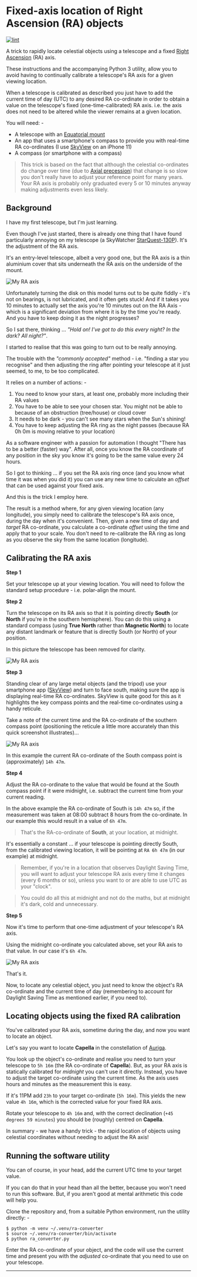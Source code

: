 # Fixed-axis location of Right Ascension (RA) objects

[![lint](https://github.com/alanbchristie/ra-converter/actions/workflows/lint.yaml/badge.svg)](https://github.com/alanbchristie/ra-converter/actions/workflows/lint.yaml)

A trick to rapidly locate celestial objects using a telescope and a fixed
[Right Ascension] (RA) axis.

These instructions and the accompanying Python 3 utility, allow you to avoid
having to continually calibrate a telescope's RA axis for a given viewing
location.

When a telescope is calibrated as described you just have to add the current
time of day (UTC) to any desired RA co-ordinate in order to obtain a value
on the telescope's fixed (one-time-calibrated) RA axis. i.e. the axis does not
need to be altered while the viewer remains at a given location.

You will need: -

- A telescope with an [Equatorial mount]
- An app that uses a smartphone's compass to provide you with real-time
  RA co-ordinates (I use [SkyView] on an iPhone 11)
- A compass (or smartphone with a compass)

> This trick is based on the fact that although the celestial co-ordinates
  do change over time (due to [Axial precession]) that change is so slow you
  don't really have to adjust your reference point for many years. Your
  RA axis is probably only graduated every 5 or 10 minutes anyway making
  adjustments even less likely.

## Background
I have my first telescope, but I'm just learning.

Even though I've just started, there is already one thing that I have found
particularly annoying on my telescope (a SkyWatcher [StarQuest-130P]).
It's the adjustment of the RA axis.

It's an entry-level telescope, albeit a very good one, but the RA axis is a 
thin aluminium cover that sits underneath the RA axis on the underside of the
mount.

![My RA axis](images/IMG_4005.jpg)

Unfortunately turning the disk on this model turns out to be quite fiddly -
it's not on bearings, is not lubricated, and it often gets stuck! And if it
takes you 10 minutes to actually set the axis you're 10 minutes out on the
RA Axis - which is a significant deviation from where it is by the time you're
ready. And you have to keep doing it as the night progresses?

So I sat there, thinking ... _"Hold on! I've got to do this every night?
In the dark? All night?"_.

I started to realise that this was going to turn out to be really annoying.

The trouble with the _"commonly accepted"_ method - i.e. "finding a star you
recognise" and then adjusting the ring after pointing your telescope at it
just seemed, to me, to be too complicated.

It relies on a number of actions: -

1. You need to know your stars, at least one, probably more including their
   RA values
2. You have to be able to see your chosen star. You might not be able to
   because of an obstruction (tree/house) or cloud cover
3. It needs to be dark - you can't see many stars when the Sun's shining!
4. You have to keep adjusting the RA ring as the night passes
   (because RA 0h 0m is moving relative to your location)

As a software engineer with a passion for automation I thought
"There has to be a better (faster) way". After all, once you know
the RA coordinate of any position in the sky you know it's going to be the same
value every 24 hours.

So I got to thinking ... if you set the RA axis ring once (and you know what
time it was when you did it) you can use any new time to calculate an _offset_
that can be used against your fixed axis.

And this is the trick I employ here.

The result is a method where, for any given viewing location
(any longitude), you simply need to calibrate the telescope's RA axis
once, during the day when it's convenient. Then, given a new time of day
and _target_ RA co-ordinate, you calculate a co-ordinate *offset* using the
time and apply that to your scale. You don't need to re-calibrate the RA ring
as long as you observe the sky from the same location (longitude).

## Calibrating the RA axis
**Step 1**

Set your telescope up at your viewing location. You will need to follow the
standard setup procedure - i.e. polar-align the mount.

**Step 2**

Turn the telescope on its RA axis so that it is pointing directly
**South** (or **North** if you're in the southern hemisphere). You can do this
using a standard compass (using **True North** rather than **Magnetic North**)
to locate any distant landmark or feature that is directly South (or North) of
your position.

In this picture the telescope has been removed for clarity.

![My RA axis](images/IMG_4007.jpg)

**Step 3**

Standing clear of any large metal objects (and the tripod) use your smartphone
app ([SkyView]) and turn to face south, making sure the app is displaying
real-time RA co-ordinates. SkyView is quite good for this
as it highlights the key compass points and the real-time co-ordinates
using a handy reticule.

Take a note of the current time and the RA co-ordinate of the southern compass
point (positioning the reticule a little more accurately than this quick
screenshot illustrates)...

![My RA axis](images/IMG_4010.jpg)

In this example the current RA co-ordinate of the South compass point is
(approximately) `14h 47m`.

**Step 4**

Adjust the RA co-ordinate to the value that would be found at the South 
compass point if it were midnight, i.e. subtract the current time from your
current reading.

In the above example the RA co-ordinate of South is `14h 47m` so,
if the measurement was taken at 08:00 subtract 8 hours
from the co-ordinate. In our example this would result in a
value of `6h 47m`.

> That's the RA-co-ordinate of **South**, at your location, at midnight.

It's essentially a constant ... if your telescope is pointing directly South,
from the calibrated viewing location, it will be pointing at `RA 6h 47m`
(in our example) at midnight.

> Remember, if you're in a location that observes Daylight Saving Time,
  you will want to adjust your telescope RA axis every time it changes
  (every 6 months or so), unless you want to or are able to use UTC
  as your "clock".

> You could do all this at midnight and not do the maths, but at midnight
  it's dark, cold and unnecessary.

**Step 5**

Now it's time to perform that one-time adjustment of your telescope's RA axis.

Using the midnight co-ordinate you calculated above, set your RA axis
to that value. In our case it's `6h 47m`.

![My RA axis](images/IMG_4013.jpg)

That's it.

Now, to locate any celestial object, you just need to know the
object's RA co-ordinate and the current time of day (remembering to account
for Daylight Saving Time as mentioned earlier, if you need to).

## Locating objects using the fixed RA calibration
You've calibrated your RA axis, sometime during the day, and now
you want to locate an object.

Let's say you want to locate **Capella** in the constellation of [Auriga].

You look up the object's co-ordinate and realise you need to turn your telescope
to `5h 16m` (the RA co-ordinate of **Capella**). But, as your RA axis is
statically calibrated for _midnight_ you can't use it directly. Instead,
you have to adjust the target co-ordinate using the current time.
As the axis uses hours and minutes as the measurement this is easy.

If it's 11PM add `23h` to your target co-ordinate (`5h 16m`).
This yields the new value `4h 16m`, which is the corrected value for your
fixed RA axis.

Rotate your telescope to `4h 16m` and, with the correct declination
(`+45 degrees 59 minutes`) you should be (roughly) centred on **Capella**.

In summary - we have a handy trick - the rapid location of
objects using celestial coordinates without needing to adjust the RA axis!

## Running the software utility
You can of course, in your head, add the current UTC time to your target
value. 

If you can do that in your head than all the better, because you won't need
to run this software. But, if you aren't good at mental arithmetic this
code will help you.

Clone the repository and, from a suitable Python environment, run the
utility directly: -

    $ python -m venv ~/.venv/ra-converter
    $ source ~/.venv/ra-converter/bin/activate
    $ python ra_converter.py

Enter the RA co-ordinate of your object, and the code will use the current time
and present you with the _adjusted_ co-ordinate that you need to use
on your telescope.

---

[auriga]: https://en.wikipedia.org/wiki/Auriga_(constellation)#/media/File:Auriga_IAU.svg
[axial precession]: https://en.wikipedia.org/wiki/Axial_precession
[daylight saving time]: https://en.wikipedia.org/wiki/Daylight_saving_time
[equatorial mount]: https://en.wikipedia.org/wiki/Equatorial_mount
[right ascension]: https://en.wikipedia.org/wiki/Right_ascension
[skyview]: https://apps.apple.com/us/app/skyview/id404990064
[starquest-130p]: https://www.skyatnightmagazine.com/reviews/telescopes/sky-watcher-starquest-130p-newtonian-reflector-review/
